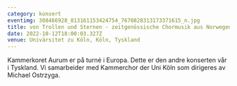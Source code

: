 ```yaml
---
category: konsert
eventimg: 308466928_813161153424754_7670828313173371615_n.jpg
title: von Trollen und Sternen - zeitgenössische Chormusik aus Norwegen
date: 2022-10-12T18:00:03.327Z
venue: Univärsitet zu Köln, Köln, Tyskland
---
```

Kammerkoret Aurum er på turné i Europa. Dette er den andre konserten vår i Tyskland. Vi samarbeider med Kammerchor der Uni Köln som dirigeres av Michael Ostrzyga.